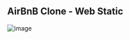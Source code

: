 ## AirBnB Clone - Web Static


![image](https://user-images.githubusercontent.com/106748705/205449942-d7eb0c6e-b023-44f4-b687-97dad90ed807.png)

